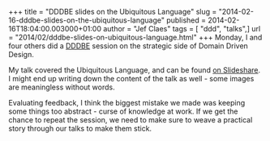 +++
title = "DDDBE slides on the Ubiquitous Language"
slug = "2014-02-16-dddbe-slides-on-the-ubiquitous-language"
published = 2014-02-16T18:04:00.003000+01:00
author = "Jef Claes"
tags = [ "ddd", "talks",]
url = "2014/02/dddbe-slides-on-ubiquitous-language.html"
+++
Monday, I and four others did a [DDDBE](http://domaindriven.be/) session on the strategic side of Domain Driven Design.  

My talk covered the Ubiquitous Language, and can be found [on Slideshare](https://www.slideshare.net/jclaes/the-ubiquitous-language). I might end up writing down the content of the talk as well - some images are meaningless without words. 

Evaluating feedback, I think the biggest mistake we made was keeping some things too abstract - curse of knowledge at work. If we get the chance to repeat the session, we need to make sure to weave a practical
story through our talks to make them stick.
